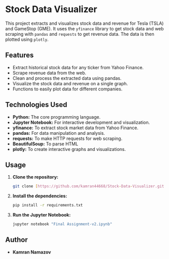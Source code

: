 # Stock Data Visualizer

This project extracts and visualizes stock data and revenue for Tesla (TSLA) and GameStop (GME). It uses the `yfinance` library to get stock data and web scraping with `pandas` and `requests` to get revenue data. The data is then plotted using `plotly`.

## Features

* Extract historical stock data for any ticker from Yahoo Finance.
* Scrape revenue data from the web.
* Clean and process the extracted data using pandas.
* Visualize the stock data and revenue on a single graph.
* Functions to easily plot data for different companies.

## Technologies Used

* **Python:** The core programming language.
* **Jupyter Notebook:** For interactive development and visualization.
* **yfinance:** To extract stock market data from Yahoo Finance.
* **pandas:** For data manipulation and analysis.
* **requests:** To make HTTP requests for web scraping.
* **BeautifulSoup:** To parse HTML 
* **plotly:** To create interactive graphs and visualizations.

## Usage

1.  **Clone the repository:**
    ```bash
    git clone [https://github.com/kamran44668/Stock-Data-Visualizer.git](https://github.com/kamran44668/Stock-Data-Visualizer.git)
    ```
2.  **Install the dependencies:**
    ```bash
    pip install -r requirements.txt
    ```
3.  **Run the Jupyter Notebook:**
    ```bash
    jupyter notebook "Final Assignment-v2.ipynb"
    ```

## Author

* **Kamran Namazov** 
